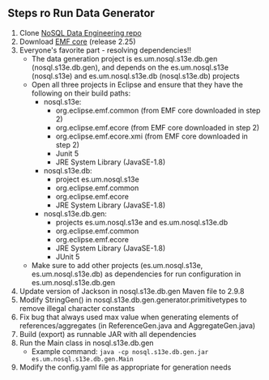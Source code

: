 ## Steps ro Run Data Generator

1. Clone [NoSQL Data Engineering repo](https://github.com/catedrasaes-umu/NoSQLDataEngineering)
2. Download [EMF core](https://download.eclipse.org/modeling/emf/emf/builds/release/index.html) (release 2.25)
3. Everyone's favorite part - resolving dependencies!!
    * The data generation project is es.um.nosql.s13e.db.gen (nosql.s13e.db.gen), and depends on the es.um.nosql.s13e (nosql.s13e) and es.um.nosql.s13e.db (nosql.s13e.db) projects
    * Open all three projects in Eclipse and ensure that they have the following on their build paths:
        * nosql.s13e:
            * org.eclipse.emf.common (from EMF core downloaded in step 2)
            * org.eclipse.emf.ecore (from EMF core downloaded in step 2)
            * org.eclipse.emf.ecore.xmi (from EMF core downloaded in step 2)
            * Junit 5
            * JRE System Library (JavaSE-1.8)
        * nosql.s13e.db:
            * project es.um.nosql.s13e
            * org.eclipse.emf.common
            * org.eclipse.emf.ecore
            * JRE System Library (JavaSE-1.8) 
        * nosql.s13e.db.gen:
            * projects es.um.nosql.s13e and es.um.nosql.s13e.db
            * org.eclipse.emf.common
            * org.eclipse.emf.ecore
            * JRE System Library (JavaSE-1.8)
            * JUnit 5
    * Make sure to add other projects (es.um.nosql.s13e, es.um.nosql.s13e.db) as dependencies for run configuration in es.um.nosql.s13e.db.gen
4. Update version of Jackson in nosql.s13e.db.gen Maven file to 2.9.8
5. Modify StringGen() in nosql.s13e.db.gen.generator.primitivetypes to remove illegal character constants
6. Fix bug that always used max value when generating elements of references/aggregates (in ReferenceGen.java and AggregateGen.java)
7. Build (export) as runnable JAR with all dependencies
8. Run the Main class in nosql.s13e.db.gen
    * Example command: ``` java -cp nosql.s13e.db.gen.jar es.um.nosql.s13e.db.gen.Main ```
9. Modify the config.yaml file as appropriate for generation needs